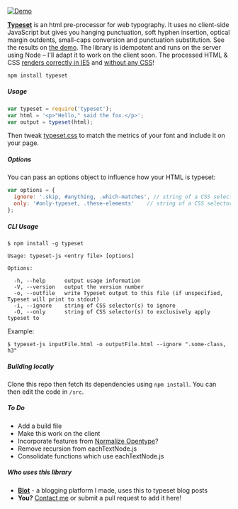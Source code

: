 [![Demo](http://i.imgur.com/adsiz94.gif)](https://blot.im/typeset)

**[Typeset](https://blot.im/typeset)** is an html pre-proces­sor for web ty­pog­ra­phy. It uses no client-side JavaScript but gives you hang­ing punc­tu­a­tion, soft hy­phen in­ser­tion, op­ti­cal mar­gin out­dents, small-caps con­ver­sion and punctuation substitution. See the results on [the demo](https://blot.im/typeset). The library is idempotent and runs on the server using Node – I'll adapt it to work on the client soon. The processed HTML & CSS  [renders correctly in IE5](http://i.imgur.com/vVGtD3V.png) and [without any CSS](http://i.imgur.com/ITM0bcG.png)!

```javascript
npm install typeset
```

##### Usage

```javascript
var typeset = require('typeset');
var html = '<p>"Hello," said the fox.</p>';
var output = typeset(html);
```

Then tweak [typeset.css](https://blot.im/typeset/demo/typeset.css) to match the metrics of your font and include it on your page.

##### Options

You can pass an options object to influence how your HTML is typeset:

```javascript
var options = {
  ignore: '.skip, #anything, .which-matches', // string of a CSS selector to skip
  only: '#only-typeset, .these-elements'    // string of a CSS selector to only apply typeset
};
```

##### CLI Usage

```
$ npm install -g typeset
```

```
Usage: typeset-js <entry file> [options]

Options:

  -h, --help      output usage information
  -V, --version   output the version number
  -o, --outfile   write Typeset output to this file (if unspecified, Typeset will print to stdout)
  -i, --ignore    string of CSS selector(s) to ignore
  -O, --only      string of CSS selector(s) to exclusively apply typeset to
```

Example:

```
$ typeset-js inputFile.html -o outputFile.html --ignore ".some-class, h3"
```

##### Building locally

Clone this repo then fetch its dependencies using ```npm install```. You can then edit the code in ```/src```.

##### To Do
* Add a build file
* Make this work on the client
* Incorporate features from [Normalize Opentype](http://kennethormandy.com/journal/normalize-opentype-css)?
* Remove recursion from eachTextNode.js
* Consolidate functions which use eachTextNode.js

##### Who uses this library

* [**Blot**](https://blot.im/) - a blogging platform I made, uses this to typeset blog posts
* **You?** [Contact me](mailto:dmerfield@gmail.com) or submit a pull request to add it here!
